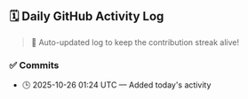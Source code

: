## 🗓️ Daily GitHub Activity Log

> 🤖 Auto-updated log to keep the contribution streak alive!

### ✅ Commits

- 🕒 2025-10-26 01:24 UTC — Added today's activity

